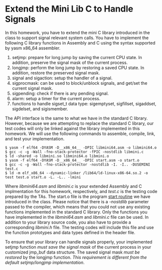 # Extend the Mini Lib C to Handle Signals

In this homework, you have to extend the mini C library introduced in the class to support signal relevant system calls. You have to implement the following C library functions in Assembly and C using the syntax supported by yasm x86_64 assembler.

1. setjmp: prepare for long jump by saving the current CPU state. In addition, preserve the signal mask of the current process.
2. longjmp: perform the long jump by restoring a saved CPU state. In addition, restore the preserved signal mask.
3. signal and sigaction: setup the handler of a signal.
4. sigprocmask: can be used to block/unblock signals, and get/set the current signal mask.
5. sigpending: check if there is any pending signal.
6. alarm: setup a timer for the current process.
7. functions to handle sigset_t data type: sigemptyset, sigfillset, sigaddset, sigdelset, and sigismember.

The API interface is the same to what we have in the standard C library. However, because we are attempting to replace the standard C library, our test codes will only be linked against the library implemented in this homework. We will use the following commands to assemble, compile, link, and test your implementation.

```
$ yasm -f elf64 -DYASM -D__x86_64__ -DPIC libmini64.asm -o libmini64.o
$ gcc -c -g -Wall -fno-stack-protector -fPIC -nostdlib libmini.c
$ ld -shared -o libmini.so libmini64.o libmini.o
$ yasm -f elf64 -DYASM -D__x86_64__ -DPIC start.asm -o start.o
$ gcc -c -g -Wall -fno-stack-protector -nostdlib -I. -I.. -DUSEMINI test.c
$ ld -m elf_x86_64 --dynamic-linker /lib64/ld-linux-x86-64.so.2 -o test test.o start.o -L. -L.. -lmini
```

Where *libmini64.asm* and *libmini.c* is your extended Assembly and C implmentation for this homework, respectively, and *test.c* is the testing code prepared by the TAs. The start.o file is the program [start routine](https://people.cs.nctu.edu.tw/~chuang/courses/unixprog/resources/hw3_sigasm/start.asm) we have introduced in the class. Please notice that there is a *-nostdlib* parameter passed to the compiler, which means that you could not use any existing functions implemented in the standard C library. Only the functions you have implemented in the *libmini64.asm* and *libmini.c* file can be used. In addition to your library source code, you also have to provide a corresponding *libmini.h* file. The testing codes will include this file and use the function prototypes and data types defined in the header file.

To ensure that your library can handle signals properly, your implemented setjmp function *must save the signal mask* of the current process in your customized jmp_buf data structure. The saved signal mask *must be restored* by the longjmp function. *This requirement is different from the default setjmp/longjmp implementation*.

